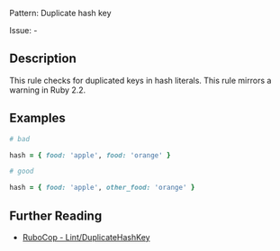 Pattern: Duplicate hash key

Issue: -

## Description

This rule checks for duplicated keys in hash literals. This rule mirrors a warning in Ruby 2.2.

## Examples

```ruby
# bad

hash = { food: 'apple', food: 'orange' }
```
```ruby
# good

hash = { food: 'apple', other_food: 'orange' }
```

## Further Reading

* [RuboCop - Lint/DuplicateHashKey](https://rubocop.readthedocs.io/en/latest/cops_lint/#lintduplicatehashkey)

